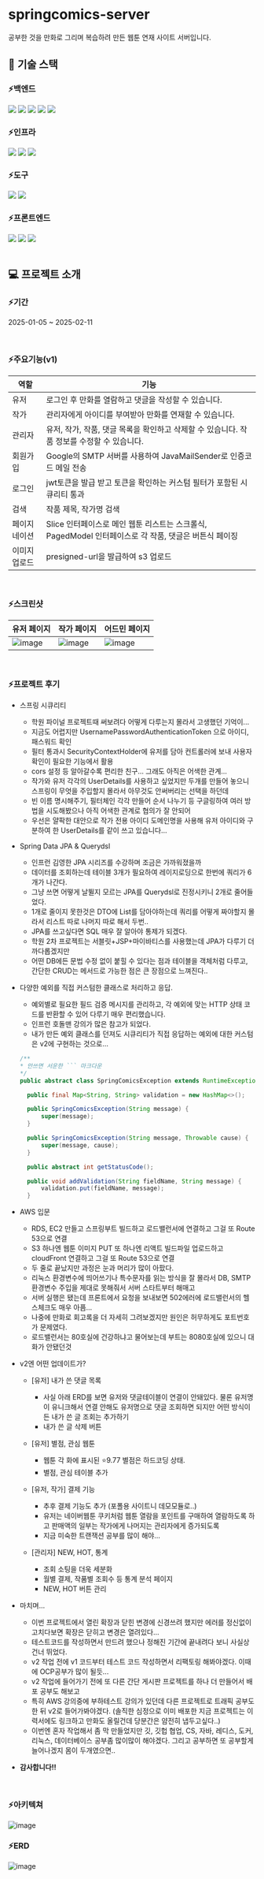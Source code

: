 ﻿# springcomics-server
 <p>공부한 것을 만화로 그리며 복습하려 만든 웹툰 연재 사이트 서버입니다.</p>

## 🚀 기술 스택
### ⚡백엔드
<div>
<img src="https://img.shields.io/badge/spring boot-6DB33F?style=for-the-badge&logo=springboot&logoColor=white">
<img src="https://img.shields.io/badge/Spring JPA-59666C?style=for-the-badge&logo=hibernate&logoColor=white"> 
<img src="https://img.shields.io/badge/mysql-4479A1?style=for-the-badge&logo=mysql&logoColor=white"> 
<img src="https://img.shields.io/badge/security-6DB33F?style=for-the-badge&logo=springsecurity&logoColor=white"> 
<img src="https://img.shields.io/badge/intelli j-000000?style=for-the-badge&logo=intellijidea&logoColor=white">
</div>

### ⚡인프라
<div>
  <img src="https://img.shields.io/badge/AWS EC2-FF9900?style=for-the-badge&logo=amazonec2&logoColor=white">
  <img src="https://img.shields.io/badge/AWS RDS-527FFF?style=for-the-badge&logo=amazonrds&logoColor=white">
  <img src="https://img.shields.io/badge/AWS S3-569A31?style=for-the-badge&logo=amazons3&logoColor=white">
</div>

### ⚡도구
<div>
  <img src="https://img.shields.io/badge/github-181717?style=for-the-badge&logo=github&logoColor=white">
  <img src="https://img.shields.io/badge/postman-FF6C37?style=for-the-badge&logo=postman&logoColor=white">
</div>

### ⚡프론트엔드
<div>
  <img src="https://img.shields.io/badge/react-61DAFB?style=for-the-badge&logo=react&logoColor=black">
  <img src="https://img.shields.io/badge/VS%20Code-007ACC?style=for-the-badge&logo=visualstudiocode&logoColor=white">  
  <img src="https://img.shields.io/badge/AWS S3-569A31?style=for-the-badge&logo=amazons3&logoColor=white">
</div>


<br/>

## 💻 프로젝트 소개

### ⚡기간
2025-01-05 ~ 2025-02-11

 <br/>

### ⚡주요기능(v1)

| 역할 | 기능 |
| ----- | ----- |
|유저|로그인 후 만화를 열람하고 댓글을 작성할 수 있습니다.|
|작가|관리자에게 아이디를 부여받아 만화를 연재할 수 있습니다.|
|관리자|유저, 작가, 작품, 댓글 목록을 확인하고 삭제할 수 있습니다. 작품 정보를 수정할 수 있습니다.|
|회원가입|Google의 SMTP 서버를 사용하여 JavaMailSender로 인증코드 메일 전송|
|로그인|jwt토큰을 발급 받고 토큰을 확인하는 커스텀 필터가 포함된 시큐리티 통과|
|검색|작품 제목, 작가명 검색|
|페이지네이션|Slice 인터페이스로 메인 웹툰 리스트는 스크롤식, PagedModel 인터페이스로 각 작품, 댓글은 버튼식 페이징|
|이미지 업로드|presigned-url을 발급하여 s3 업로드|

 <br/>

### ⚡스크린샷

| 유저 페이지 | 작가 페이지 | 어드민 페이지 |
| ----- | ----- | ----- |
|![image](https://github.com/user-attachments/assets/63f91eb0-7fb3-4409-a87f-b7cca6cebbab)|![image](https://github.com/user-attachments/assets/f8761566-e8e1-4dd0-b697-cbc14d63c9a4)|![image](https://github.com/user-attachments/assets/0855f479-a164-4b09-97a9-654c287b6489)|

 <br/>

### ⚡프로젝트 후기


- 스프링 시큐리티
  - 학원 파이널 프로젝트때 써보려다 어떻게 다루는지 몰라서 고생했던 기억이...
  - 지금도 어렵지만 UsernamePasswordAuthenticationToken 으로 아이디, 패스워드 확인
  - 필터 통과시 SecurityContextHolder에 유저를 담아 컨트롤러에 보내 사용자 확인이 필요한 기능에서 활용
  - cors 설정 등 알아갈수록 편리한 친구... 그래도 아직은 어색한 관계...
  - 작가와 유저 각각의 UserDetails를 사용하고 싶었지만 두개를 만들어 놓으니 스프링이 무엇을 주입할지 몰라서 아무것도 안써버리는 선택을 하던데
  - 빈 이름 명시해주기, 필터체인 각각 만들어 순서 나누기 등 구글링하여 여러 방법을 시도해봤으나 아직 어색한 관계로 협의가 잘 안되어
  - 우선은 얄팍한 대안으로 작가 전용 아이디 도메인명을 사용해 유저 아이디와 구분하여 한 UserDetails를 같이 쓰고 있습니다...

- Spring Data JPA & Querydsl
  - 인프런 김영한 JPA 시리즈를 수강하며 조금은 가까워졌을까
  - 데이터를 조회하는데 테이블 3개가 필요하여 레이지로딩으로 한번에 쿼리가 6개가 나간다.
  - 그냥 쓰면 어떻게 날뛸지 모르는 JPA를 Querydsl로 진정시키니 2개로 줄어들었다.
  - 1개로 줄이지 못한것은 DTO에 List를 담아야하는데 쿼리를 어떻게 짜야할지 몰라서 리스트 따로 나머지 따로 해서 두번..
  - JPA를 쓰고싶다면 SQL 매우 잘 알아야 통제가 되겠다.
  - 학원 2차 프로젝트는 서블릿+JSP+마이바티스를 사용했는데 JPA가 다루기 더 까다롭겠지만
  - 어떤 DB에든 문법 수정 없이 붙힐 수 있다는 점과 테이블을 객체처럼 다루고, 간단한 CRUD는 메서드로 가능한 점은 큰 장점으로 느껴진다..
 
- 다양한 예외를 직접 커스텀한 클래스로 처리하고 응답.
  - 예외별로 필요한 필드 검증 메시지를 관리하고, 각 예외에 맞는 HTTP 상태 코드를 반환할 수 있어 다루기 매우 편리했습니다.
  - 인프런 호돌맨 강의가 많은 참고가 되었다.
  - 내가 만든 예외 클래스를 던져도 시큐리티가 직접 응답하는 예외에 대한 커스텀은 v2에 구현하는 것으로...
  ```java
  /**
  * 안쓰면 서운한 ``` 마크다운
  */
  public abstract class SpringComicsException extends RuntimeException {

    public final Map<String, String> validation = new HashMap<>();

    public SpringComicsException(String message) {
        super(message);
    }

    public SpringComicsException(String message, Throwable cause) {
        super(message, cause);
    }

    public abstract int getStatusCode();

    public void addValidation(String fieldName, String message) {
        validation.put(fieldName, message);
    }

  ```

- AWS 입문
  - RDS, EC2 만들고 스프링부트 빌드하고 로드밸런서에 연결하고 그걸 또 Route 53으로 연결
  - S3 하나엔 웹툰 이미지 PUT 또 하나엔 리액트 빌드파일 업로드하고 cloudFront 연결하고 그걸 또 Route 53으로 연결
  - 두 줄로 끝났지만 과정은 눈과 머리가 많이 아팠다.
  - 리눅스 환경변수에 띄어쓰기나 특수문자를 읽는 방식을 잘 몰라서 DB, SMTP 환경변수 주입을 제대로 못해줘서 서버 스타트부터 해매고
  - 서버 실행은 됐는데 프론트에서 요청을 보내보면 502에러에 로드밸런서의 헬스체크도 매우 아픔...
  - 나중에 만화로 회고록을 더 자세히 그려보겠지만 원인은 허무하게도 포트번호가 문제였다. 
  - 로드밸런서는 80호실에 건강하냐고 물어보는데 부트는 8080호실에 있으니 대화가 안됐던것

- v2엔 어떤 업데이트가?
  - [유저] 내가 쓴 댓글 목록
    - 사실 아래 ERD를 보면 유저와 댓글테이블이 연결이 안돼있다. 물론 유저명이 유니크해서 연결 안해도 유저명으로 댓글 조회하면 되지만 어떤 방식이든 내가 쓴 글 조회는 추가하기
    - 내가 쓴 글 삭제 버튼

  - [유저] 별점, 관심 웹툰
    - 웹툰 각 화에 표시된 ⭐9.77 별점은 하드코딩 상태.
    - 별점, 관심 테이블 추가 

  - [유저, 작가] 결제 기능
    - 추후 결제 기능도 추가 (포폴용 사이트니 데모모듈로..)
    - 유저는 네이버웹툰 쿠키처럼 웹툰 열람을 포인트를 구매하여 열람하도록 하고 판매액의 일부는 작가에게 나머지는 관리자에게 증가되도록
    - 지금 미숙한 트랜잭션 공부를 많이 해야...

  - [관리자] NEW, HOT, 통계
    - 조회 소팅을 더욱 세분화
    - 월별 결제, 작품별 조회수 등 통계 분석 페이지
    - NEW, HOT 버튼 관리
   
- 마치며...
  - 이번 프로젝트에서 열린 확장과 닫힌 변경에 신경쓰려 했지만 에러를 정신없이 고치다보면 확장은 닫히고 변경은 열려있다...
  - 테스트코드를 작성하면서 만드려 했으나 정해진 기간에 끝내려다 보니 사실상 건너 뛰었다.
  - v2 작업 전에 v1 코드부터 테스트 코드 작성하면서 리팩토링 해봐야겠다. 이때에 OCP공부가 많이 될듯...
  - v2 작업에 들어가기 전에 또 다른 간단 게시판 프로젝트를 하나 더 만들어서 배포 공부도 해보고
  - 특히 AWS 강의중에 부하테스트 강의가 있던데 다른 프로젝트로 트래픽 공부도 한 뒤 v2로 들어가봐야겠다. (솔직한 심정으로 이미 배포한 지금 프로젝트는 이력서에도 링크하고 만화도 올릴건데 당분간은 얌전히 냅두고싶다..)
  - 이번엔 혼자 작업해서 좀 막 만들었지만 깃, 깃헙 협업, CS, 자바, 레디스, 도커, 리눅스, 데이터베이스 공부좀 많이많이 해야겠다. 그리고 공부하면 또 공부할게 늘어나겠지 몸이 두개였으면..

- **감사합니다!!**

 <br/>

### ⚡아키텍쳐
![image](https://github.com/user-attachments/assets/cfb38bb8-7195-4216-83e5-3ab86212b4e0)

### ⚡ERD
![image](https://github.com/user-attachments/assets/0c154722-a516-4c53-bc0f-01264492176a)

